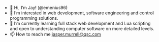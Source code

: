 - 👋 Hi, I’m Jay! (@emenius96)
- 👀 I’m interested in web development, software engineering and control programming solutions.
- 🌱 I’m currently learning full stack web development and Lua scripting and open to understanding computer software on more detailed levels.
- 📫 How to reach me jasper.murrell@qsc.com

<!---
emenius96/emenius96 is a ✨ special ✨ repository because its `README.md` (this file) appears on your GitHub profile.
You can click the Preview link to take a look at your changes.
--->
